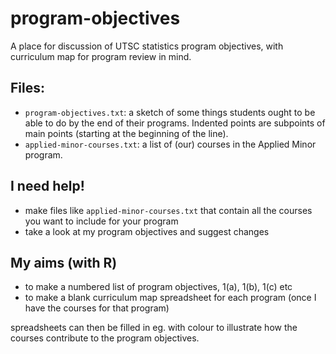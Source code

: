 
<!-- README.md is generated from README.Rmd. Please edit that file -->

# program-objectives

A place for discussion of UTSC statistics program objectives, with
curriculum map for program review in mind.

## Files:

  - `program-objectives.txt`: a sketch of some things students ought to
    be able to do by the end of their programs. Indented points are
    subpoints of main points (starting at the beginning of the line).
  - `applied-minor-courses.txt`: a list of (our) courses in the Applied
    Minor program.

## I need help\!

  - make files like `applied-minor-courses.txt` that contain all the
    courses you want to include for your program
  - take a look at my program objectives and suggest changes

## My aims (with R)

  - to make a numbered list of program objectives, 1(a), 1(b), 1(c) etc
  - to make a blank curriculum map spreadsheet for each program (once I
    have the courses for that program)

spreadsheets can then be filled in eg. with colour to illustrate how the
courses contribute to the program objectives.
